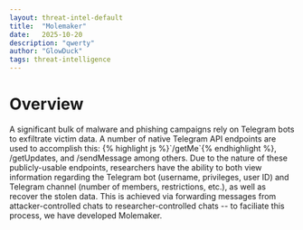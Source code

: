 ```yaml
---
layout: threat-intel-default
title:  "Molemaker"
date:   2025-10-20
description: "qwerty"
author: "GlowDuck"
tags: threat-intelligence
---
```

<h1> Overview </h1>
A significant bulk of malware and phishing campaigns rely on Telegram bots to exfiltrate victim data. A number of native Telegram API endpoints are used to accomplish this: {% highlight js %}`/getMe`{% endhighlight %}, /getUpdates, and /sendMessage among others. Due to the nature of these publicly-usable endpoints, researchers have the ability to both view information regarding the Telegram bot (username, privileges, user ID) and Telegram channel (number of members, restrictions, etc.), as well as recover the stolen data. This is achieved via forwarding messages from attacker-controlled chats to researcher-controlled chats -- to faciliate this process, we have developed Molemaker.